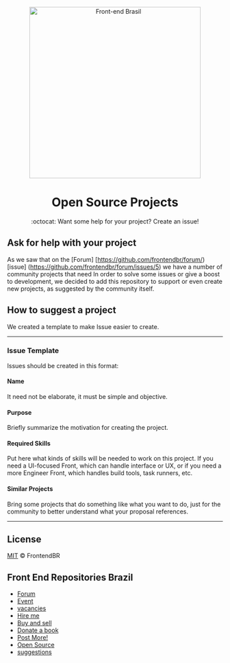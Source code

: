 <p align="center">
<img src="https://github.com/frontendbr/brand/blob/master/src/png/logo-600px--horizontal--color.png" width="400" alt="Front-end Brasil">
</p>

<h1 align="center">Open Source Projects</h1>
<p align="center">:octocat: Want some help for your project? Create an issue!</p>

## Ask for help with your project
As we saw that on the [Forum] [https://github.com/frontendbr/forum/) [issue] (https://github.com/frontendbr/forum/issues/5) we have a number of community projects that need In order to solve some issues or give a boost to development, we decided to add this repository to support or even create new projects, as suggested by the community itself.

## How to suggest a project
We created a template to make Issue easier to create.
 
____________

### Issue Template
Issues should be created in this format:

#### Name
It need not be elaborate, it must be simple and objective.

#### Purpose
Briefly summarize the motivation for creating the project.

#### Required Skills
Put here what kinds of skills will be needed to work on this project. If you need a UI-focused Front, which can handle interface or UX, or if you need a more Engineer Front, which handles build tools, task runners, etc.

#### Similar Projects
Bring some projects that do something like what you want to do, just for the community to better understand what your proposal references.

____________

## License
[MIT](LICENSE.md) &copy; FrontendBR

## Front End Repositories Brazil

- [Forum](https://github.com/frontendbr/forum)
- [Event](https://github.com/frontendbr/eventos)
- [vacancies](https://github.com/frontendbr/vagas)
- [Hire me](https://github.com/frontendbr/me-contrata)
- [Buy and sell](https://github.com/frontendbr/compra-e-venda)
- [Donate a book](https://github.com/frontendbr/doe-um-livro)
- [Post More!](https://github.com/frontendbr/poste-mais)
- [Open Source](https://github.com/frontendbr/open-source)
- [suggestions](https://github.com/frontendbr/sugestoes)


